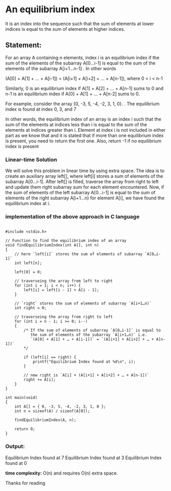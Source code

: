 # An equilibrium index 
It is an index into the sequence such that the sum of elements at lower indices is equal to the sum of elements at higher indices.

## Statement: 
For an array A containing n elements, index i is an equilibrium index if the sum of the elements of the subarray A[0…i-1] is equal to the sum of the elements of the subarray A[i+1…n-1] . In other words

(A[0] + A[1] + … + A[i-1]) = (A[i+1] + A[i+2] + … + A[n-1]), where 0 < i < n-1

Similarly,
 0 is an equilibrium index if A[1] + A[2] + … + A[n-1] sums to 0 and n-1 is an equilibrium index if A[0] + A[1] + … + A[n-2] sums to 0.

 
For example, consider the array {0, -3, 5, -4, -2, 3, 1, 0}. . The equilibrium index is found at index 0, 3, and 7

In other words, the equilibrium index of an array is an index i such that the sum of the elements at indices less than i is equal to the sum of the elements at indices greater than i.
Element at index i is not included in either part as we know that and it is stated that if more than one equilibrium index is present, you need to return the first one. Also, return -1 if no equilibrium index is present

### Linear-time Solution
We will solve this problem in linear time by using extra space. 
The idea is to create an auxiliary array left[], where left[i] stores a sum of elements of the subarray A[0…i-1]. After left[] is filled, traverse the array from right to left and update them right subarray sum for each element encountered. Now, if the sum of elements of the left subarray A[0…i-1] is equal to the sum of elements of the right subarray A[i+1…n) for element A[i], we have found the equilibrium index at i.

### implementation of the above approach in C language

```

#include <stdio.h>
 
// Function to find the equilibrium index of an array
void findEquilibriumIndex(int A[], int n)
{
    // here `left[i]` stores the sum of elements of subarray `A[0…i-1]`
    int left[n];
 
    left[0] = 0;
 
    // traverseing the array from left to right
    for (int i = 1; i < n; i++) {
        left[i] = left[i - 1] + A[i - 1];
    }
 
    // `right` stores the sum of elements of subarray `A[i+1…n)`
    int right = 0;
 
    // traverseing the array from right to left
    for (int i = n - 1; i >= 0; i--)
    {
        /* If the sum of elements of subarray `A[0…i-1]` is equal to
           the sum of elements of the subarray `A[i+1…n)` i.e.
           `(A[0] + A[1] + … + A[i-1])` = `(A[i+1] + A[i+2] + … + A[n-1])`
        */
 
        if (left[i] == right) {
            printf("Equilibrium Index found at %d\n", i);
        }
 
        // new right is `A[i] + (A[i+1] + A[i+2] + … + A[n-1])`
        right += A[i];
    }
}
 
int main(void)
{
    int A[] = { 0, -3, 5, -4, -2, 3, 1, 0 };
    int n = sizeof(A) / sizeof(A[0]);
 
    findEquilibriumIndex(A, n);
 
    return 0;
}

```

### Output:

Equilibrium Index found at 7
Equilibrium Index found at 3
Equilibrium Index found at 0

**time complexity:** O(n) and requires O(n) extra space.

Thanks for reading 